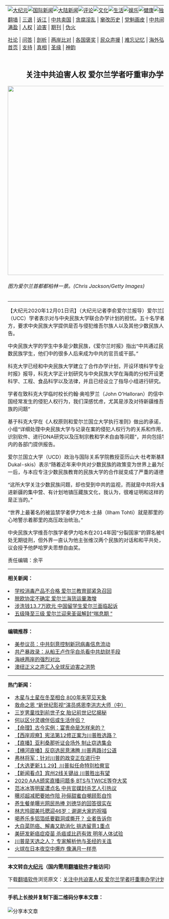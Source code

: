 <a name="1" id="1" target="_blank"></a><span id="1"></span>
<table align=center border="0"><tr><td colspan="2" VALIGN=TOP><a href="https://github.com/imoisa347/djy/blob/master/gb/nsc413.md#1"><img src="https://raw.githubusercontent.com/imoisa347/www/master/t/djy/1.jpg" title="大纪元"></a><a href="https://github.com/imoisa347/djy/blob/master/gb/n24hr.md#1"><img src="https://raw.githubusercontent.com/imoisa347/www/master/t/djy/3.jpg" title="国际新闻"></a><a href="https://github.com/imoisa347/djy/blob/master/gb/nsc413.md#1"><img src="https://raw.githubusercontent.com/imoisa347/www/master/t/djy/4.jpg" title="大陆新闻"></a><a href="https://github.com/imoisa347/djy/blob/master/gb/news392.md#1"><img src="https://raw.githubusercontent.com/imoisa347/www/master/t/djy/5.jpg" title="评论"></a><a href="https://github.com/imoisa347/djy/blob/master/gb/news2007.md#1"><img src="https://raw.githubusercontent.com/imoisa347/www/master/t/djy/6.jpg" title="文化"></a><a href="https://github.com/imoisa347/djy/blob/master/gb/news2008.md#1"><img src="https://raw.githubusercontent.com/imoisa347/www/master/t/djy/7.jpg" title="生活"></a><a href="https://github.com/imoisa347/djy/blob/master/gb/ncyule.md#1"><img src="https://raw.githubusercontent.com/imoisa347/www/master/t/djy/8.jpg" title="娱乐"></a><a href="https://github.com/imoisa347/djy/blob/master/gb/nsc1002.md#1"><img src="https://raw.githubusercontent.com/imoisa347/www/master/t/djy/9.jpg" title="健康"><a href="https://github.com/imoisa347/djy/blob/master/gb/nf6092.md#1"><img src="https://raw.githubusercontent.com/imoisa347/www/master/t/djy/10a.jpg" title="独家"></a><a href="https://github.com/imoisa347/djy/blob/master/gb/nf4514.md#1"><img src="https://raw.githubusercontent.com/imoisa347/www/master/t/djy/12a.jpg" title="头条"></a></td></tr>
<tr><td colspan="2" VALIGN=TOP><a target="_blank" href="https://github.com/imoisa347/www/blob/master/README.md?zsrh#1">翻墙</a> | <a target="_blank" href="https://github.com/imoisa347/djy/blob/master/gb/nf5657.md#1">三退</a> | <a target="_blank" href="https://github.com/imoisa347/djy/blob/master/gb/nf6124.md#1">诉江</a> | <a target="_blank" href="https://github.com/imoisa347/djy/blob/master/gb/nf1176117.md#1">中共卖国</a> | <a target="_blank" href="https://github.com/imoisa347/djy/blob/master/gb/nf5773.md#1">贪腐淫乱</a> | <a target="_blank" href="https://github.com/imoisa347/djy/blob/master/gb/nf1176115.md#1">窜改历史</a> | <a target="_blank" href="https://github.com/imoisa347/djy/blob/master/gb/nf1176107.md#1">党魁画皮</a> | <a target="_blank" href="https://github.com/imoisa347/djy/blob/master/gb/nf1320400.md#1">中共间谍</a> | <a target="_blank" href="https://github.com/imoisa347/djy/blob/master/gb/nf1176114.md#1">破坏传统</a> | <a target="_blank" href="https://github.com/imoisa347/ntdtv/blob/master/gb/prog447_1.md#1">恶贯满盈</a> | <a target="_blank" href="https://github.com/imoisa347/djy/blob/master/gb/ncid278.md#1">人权</a> | <a target="_blank" href="https://github.com/imoisa347/djy/blob/master/gb/nf1176111.md#1">迫害</a> | <a target="_blank" href="https://gitlab.com/szzdlab/mh-qikan/blob/master/README.md#1">期刊</a> | <a target="_blank" href="https://github.com/imoisa347/djy/blob/master/gb/nf5562.md#1">伪火</a></p><p><a target="_blank" href="https://github.com/imoisa347/djy/blob/master/gb/9p.md#1">社论</a> | <a target="_blank" href="https://github.com/imoisa347/djy/blob/master/gb/nf4378.md#1">问答</a> | <a target="_blank" href="https://github.com/imoisa347/djy/blob/master/gb/nf5792.md#1">剖析</a> | <a target="_blank" href="https://github.com/imoisa347/djy/blob/master/gb/nf5735.md#1">两岸比对</a> | <a target="_blank" href="https://github.com/imoisa347/djy/blob/master/gb/nf6119.md#1">各国褒奖</a> | <a target="_blank" href="https://github.com/imoisa347/djy/blob/master/gb/nf6120.md#1">民众声援</a> | <a target="_blank" href="https://github.com/imoisa347/djy/blob/master/gb/nf1188594.md#1">难忘记忆</a> | <a target="_blank" href="https://github.com/imoisa347/djy/blob/master/gb/nf3180.md#1">海外弘传</a> | <a target="_blank" href="https://github.com/imoisa347/djy/blob/master/gb/nf5410.md#1">万人上访</a> | <a target="_blank" href="https://github.com/imoisa347/www/blob/master/README.md?zsrh#1">平台首页</a> | <a target="_blank" href="https://github.com/imoisa347/djy/blob/master/gb/nf4386.md#1">支持</a> | <a target="_blank" href="https://github.com/imoisa347/djy/blob/master/gb/nf4389.md#1">真相</a> | <a target="_blank" href="https://github.com/imoisa347/djy/blob/master/gb/nf5790.md#1">圣缘</a> | <a target="_blank" href="https://github.com/imoisa347/djy/blob/master/gb/nf4786.md#1">神韵</a></td></tr>
<tr><td VALIGN=TOP width="626"><h2 align=center>关注中共迫害人权 爱尔兰学者吁重审办学计划</h2>
<img width="600" src="https://i.epochtimes.com/assets/uploads/2019/02/GettyImages-91933381.jpg" />
<h6>图为爱尔兰首都都柏林一景。(Chris Jackson/Getty Images)
</h6>
<hr>
	<p>【大纪元2020年12月01日讯】（大纪元记者李俞爱尔兰报导）爱尔兰国立科克大学（UCC）学者表示对与中央民族大学联合办学计划的担忧。五十名学者联名致信校方，要求中央民族大学提供是否与侵犯维吾尔族人以及其他少数民族人权有关联的报告。</p>
<p>中央民族大学的学生中多是少数民族，《爱尔兰时报》指出“<ahref="https://github.com/imoisa347/djy/blob/master/gb/tag/%E4%B8%AD%E5%85%B1.md#1">中共</a>通过民族大学教育少数民族学生，他们中的很多人后来成为中共的官员或干部。”</p>
<p>科克大学已经和中央民族大学建立了合作办学计划，开设环境科学专业。据《爱尔兰时报》报导，科克大学正计划研究与中央民族大学在海南的分校开设更多专业，包括科学、工程、食品科学以及法律，并且已经设立了指导小组进行研究。</p>
<p>学者在致科克大学临时校长约翰·奥哈罗兰（John O&#8217;Halloran）的信中表示，“对于中国经常发生的侵犯人权行为，我们深感忧虑，尤其是涉及对待<ahref="https://github.com/imoisa347/djy/blob/master/gb/tag/%E6%96%B0%E7%96%86%E7%BB%B4%E5%90%BE%E5%B0%94%E6%97%8F.md#1">新疆维吾尔族</a>等少数民族的问题”</p>
<p>基于科克大学在《人权原则和爱尔兰国立大学执行准则》做出的承诺，学者呼吁指导小组“详细处理中央民族大学与记录在案的侵犯人权行为的关系和作用，包括发行人脸识别软件、进行DNA研究以及压制宗教和学术自由等问题”，并向包括学术委员会在内的各部门提供报告。</p>
<p>爱尔兰国立大学（UCD）政治与国际关系学院教授亚历山大·杜考斯基斯（Alexander Dukal-skis）表示“随着近年来<ahref="https://github.com/imoisa347/djy/blob/master/gb/tag/%E4%B8%AD%E5%85%B1.md#1">中共</a>对少数民族的政策变为世界上最为压迫的政策之一后，与本应专注少数民族教育的民族大学的合作就变成了严重的道德问题。”</p>
<p>“这所大学关注少数民族问题，却也受到中共的监视，而就是中共将大量的少数民族扔进新疆的集中营、有计划地镇压藏族文化，我认为，很难证明和这样的大学进行合作是正当的。”</p>
<p>“世界上最著名的被监禁学者伊力哈木·土赫（Ilham Tohti）就是那里的教授，触目惊心地警示着那里的高压政治统治。”</p>
<p>中央民族大学维吾尔族学者伊力哈木在2014年因“分裂国家”的罪名被中国司法机关判处无期徒刑，但外界一直认为他主张维汉两个民族的对话和和平共处，2019年欧洲议会授予他萨哈罗夫思想自由奖。</p>
<p>责任编辑：余平</p>
	
<hr>


<strong>相关新闻：</strong>
<li><a href="https://github.com/imoisa347/djy/blob/master/gb/20/11/3/n12522628.md#1">学校消毒产品不合格 爱尔兰教育部紧急召回</a></li>
<li><a href="https://github.com/imoisa347/djy/blob/master/gb/20/11/17/n12556043.md#1">脱欧协定不确定 爱尔兰海货运量激增</a></li>
<li><a href="https://github.com/imoisa347/djy/blob/master/gb/20/11/17/n12556070.md#1">涉洗钱13.7万欧元 中国留学生爱尔兰面临起诉</a></li>
<li><a href="https://github.com/imoisa347/djy/blob/master/gb/20/12/1/n12588255.md#1">五级降至三级 爱尔兰迎来圣诞解封“喘息期 ”</a></li>
<hr>


<strong>编辑推荐：</strong>
<li><a href="https://github.com/onzhi266/djy/blob/master/gb/20/2/22/n11887949.md#1">美参议员：中共刻意控制新冠病毒信息流动</a></li>
<li><a href="https://github.com/tsiac2612/djy/blob/master/gb/18/6/1/n10446785.md#1" target="_blank">共产暴政录：从船王卢作孚自杀看中共劫财手段</a></li><li><a href="https://github.com/imoisa347/djy/blob/master/gb/8/12/18/n2367165.md?dfh#1" target="_blank">海峡两岸的强烈对比</a></li><li><a href="https://github.com/tsiac2612/djy/blob/master/gb/19/7/23/n11403596.md#1" target="_blank">澳纽正义之声汇入全球反迫害之洪势</a></li>
<hr>

<strong>热门新闻：</strong>
<li><a href="https://github.com/imoisa347/djy/blob/master/gb/20/11/26/n12576644.md#1">木星与土星在冬至相合 800年来罕见天象</a></li>
<li><a href="https://github.com/imoisa347/djy/blob/master/gb/20/11/25/n12575381.md#1">救命之恩 “新世纪影视”演员感恩李洪志大师（中）</a></li>
<li><a href="https://github.com/imoisa347/djy/blob/master/gb/20/11/2/n12519137.md#1">三岁男童找到前世子女  胎记前世记忆揭秘</a></li>
<li><a href="https://github.com/imoisa347/djy/blob/master/gb/20/7/13/n12253402.md#1">何以区分灵魂伴侣或生活伴侣？</a></li>
<li><a href="https://github.com/imoisa347/djy/blob/master/gb/20/10/27/n12504603.md#1">【命理】古今实例：富贵命是怎样来的？</a></li>
<li><a href="https://github.com/imoisa347/djy/blob/master/gb/20/12/1/n12587055.md#1">【西岸观察】宪法第12修正案为川普胜选路？</a></li>
<li><a href="https://github.com/imoisa347/djy/blob/master/gb/20/11/30/n12585864.md#1">【直播】亚利桑那听证会场外 制止窃选集会</a></li>
<li><a href="https://github.com/imoisa347/djy/blob/master/gb/20/11/30/n12586478.md#1">【横河直播】反窃选民意沸腾 川普两路讨公道</a></li>
<li><a href="https://github.com/imoisa347/djy/blob/master/gb/20/11/29/n12583562.md#1">弗林将军：针对川普的政变正在进行中</a></li>
<li><a href="https://github.com/imoisa347/djy/blob/master/gb/20/11/29/n12582938.md#1">【大选更新11.29】川普拟任命特别检察官</a></li>
<li><a href="https://github.com/imoisa347/djy/blob/master/gb/20/11/28/n12582264.md#1">【新闻看点】宾州2线关键战 川普胜出有望</a></li>
<li><a href="https://github.com/imoisa347/djy/blob/master/gb/20/11/28/n12581592.md#1">2020 AAA颁奖直播问题多 BTS与TWICE等夺大奖</a></li>
<li><a href="https://github.com/imoisa347/djy/blob/master/gb/20/11/29/n12583941.md#1">范冰冰等明星遭点名 中共官媒封杀艺人引热议</a></li>
<li><a href="https://github.com/imoisa347/djy/blob/master/gb/20/11/29/n12583592.md#1">曝邓超减肥要她作陪 孙俪甜蜜自嘲顾影自怜</a></li>
<li><a href="https://github.com/imoisa347/djy/blob/master/gb/20/11/30/n12586369.md#1">养生餐单曝光网民热捧 刘德华的回答很实在</a></li>
<li><a href="https://github.com/imoisa347/djy/blob/master/gb/20/11/30/n12584882.md#1">林志玲甜美托腮迎46岁：谢谢大家的祝福</a></li>
<li><a href="https://github.com/imoisa347/djy/blob/master/gb/20/11/29/n12582680.md#1">喝养乐多铝箔纸要戳洞或撕开？ 业者告诉你</a></li>
<li><a href="https://github.com/imoisa347/djy/blob/master/gb/20/11/25/n12574800.md#1">大白菜防癌、解毒又助消化 挑选留意1重点</a></li>
<li><a href="https://github.com/imoisa347/djy/blob/master/gb/20/11/24/n12572282.md#1">美研发新癌症疫苗 杀癌或比药有效 明年人体试验</a></li>
<li><a href="https://github.com/imoisa347/djy/blob/master/gb/20/11/30/n12585066.md#1">川普是天选之人？ 专家解析他与圣经的关连</a></li>
<li><a href="https://github.com/imoisa347/djy/blob/master/gb/20/11/30/n12584820.md#1">火球在日本夜空中爆炸 像满月一样亮</a></li>
<hr>

<strong>本文转自<a href="https://www.epochtimes.com">大纪元</a>（国内需用<a href="https://github.com/imoisa347/www/blob/master/README.md#8">翻墙软件</a>才能访问）</strong><p>下载<a href="https://github.com/imoisa347/www/blob/master/README.md#8">翻墙软件</a>浏览原文：<a href="https://www.epochtimes.com/gb/20/12/1/n12588311.htm">关注中共迫害人权 爱尔兰学者吁重审办学计划</a></p><hr>

<strong>手机上长按并复制下面二维码分享本文章：</strong><br><br><img src="https://chart.apis.google.com/chart?cht=qr&chs=240x240&choe=UTF-8&chld=M|2&chl=https://github.com/imoisa347/djy/blob/master/gb/20/12/1/n12588311.md%231" title="分享本文章"></td><td VALIGN=TOP><a href="https://github.com/imoisa347/djy/blob/master/gb/16/1/21/n4622075.md?dfh#1" target="_blank"><img src="https://raw.githubusercontent.com/imoisa347/djy/master/gb/300/wei-f1.jpg" title="中共的伪火骗局"  alt="中共的伪火骗局"></a><br><a href="https://github.com/imoisa347/www/blob/master/README.md?dfh#9" target="_blank"><img src="https://raw.githubusercontent.com/imoisa347/djy/master/gb/300/yong-h.jpg" title="永恒的见证"  alt="永恒的见证"></a><br><a href="https://github.com/imoisa347/djy/blob/master/gb/13/9/29/n3974789.md?dfh#1" target="_blank"><img src="https://raw.githubusercontent.com/imoisa347/djy/master/gb/300/shang-lnz.jpg" title="善良女子被中共投男牢"  alt="善良女子被中共投男牢"></a><br><a href="https://github.com/imoisa347/djy/blob/master/gb/16/3/16/n4663449.md?dfh#1" target="_blank"><img src="https://raw.githubusercontent.com/imoisa347/djy/master/gb/300/huo-z3.jpg" title="警卫目击活摘器官"  alt="警卫目击活摘器官"></a><br><a href="https://github.com/imoisa347/djy/blob/master/gb/16/8/7/n8177641.md?dfh#1" target="_blank"><img src="https://raw.githubusercontent.com/imoisa347/djy/master/gb/300/huo-z4.jpg" title="证人描述活摘恐怖"  alt="证人描述活摘恐怖"></a><br><a href="https://github.com/imoisa347/djy/blob/master/gb/10/4/19/n2881569.md?dfh#1" target="_blank"><img src="https://raw.githubusercontent.com/imoisa347/djy/master/gb/300/huo-z1.jpg" title="揭开活摘器官黑幕"  alt="揭开活摘器官黑幕"></a><br><a href="https://github.com/imoisa347/djy/blob/master/gb/10/11/7/n3077476.md?dfh#1" target="_blank"><img src="https://raw.githubusercontent.com/imoisa347/djy/master/gb/300/ma-ks.jpg" title="马克思的成魔之路"  alt="马克思的成魔之路"></a><br><a href="https://github.com/imoisa347/djy/blob/master/gb/14/6/9/n4173977.md?dfh#1" target="_blank"><img src="https://raw.githubusercontent.com/imoisa347/djy/master/gb/300/chang-zs.jpg" title="藏字石 蕴天机"  alt="藏字石 蕴天机"></a><br><a href="https://github.com/imoisa347/djy/blob/master/gb/18/5/10/n10381511.md?dfh#1" target="_blank"><img src="https://raw.githubusercontent.com/imoisa347/djy/master/gb/300/st1.jpg" title="关注3亿人三退"  alt="关注3亿人三退"></a><br><a href="https://github.com/imoisa347/djy/blob/master/gb/18/3/21/n10237682.md?dfh#1" target="_blank"><img src="https://raw.githubusercontent.com/imoisa347/djy/master/gb/300/jie-t.jpg" title="解体中共复兴中华"  alt="解体中共复兴中华"></a><br><a href="https://github.com/imoisa347/djy/blob/master/gb/9/2/9/n2422991.md?dfh#1" target="_blank"><img src="https://raw.githubusercontent.com/imoisa347/djy/master/gb/300/gao-zs.jpg" title="中共迫害良心律师"  alt="中共迫害良心律师"></a><br><a href="https://github.com/imoisa347/djy/blob/master/gb/18/12/9/n10900044.md?dfh#1" target="_blank"><img src="https://raw.githubusercontent.com/imoisa347/djy/master/gb/300/sj1.jpg" title="303万人举报江泽民"  alt="303万人举报江泽民"></a><br><a href="https://github.com/imoisa347/djy/blob/master/gb/18/8/28/n10672014.md?dfh#1" target="_blank"><img src="https://raw.githubusercontent.com/imoisa347/djy/master/gb/300/sj2.jpg" title="这些官员为何起诉江泽民"  alt="这些官员为何起诉江泽民"></a><br><a href="https://github.com/imoisa347/djy/blob/master/gb/8/12/18/n2367165.md?dfh#1" target="_blank"><img src="https://raw.githubusercontent.com/imoisa347/djy/master/gb/300/liangan.jpg" title="海峡两岸的强烈对比"  alt="海峡两岸的强烈对比"></a><br><a href="https://github.com/imoisa347/djy/blob/master/gb/15/12/10/n4593139.md?dfh#1" target="_blank"><img src="https://raw.githubusercontent.com/imoisa347/djy/master/gb/300/jia-ndzl.jpg" title="加拿大总理的贺信"  alt="加拿大总理的贺信"></a><br><a href="https://github.com/imoisa347/djy/blob/master/gb/11/6/17/n3289382.md?dfh#1" target="_blank"><img src="https://raw.githubusercontent.com/imoisa347/djy/master/gb/300/xiao-wd.jpg" title="探寻真相兼听则明"  alt="探寻真相兼听则明"></a><br><a href="https://github.com/imoisa347/djy/blob/master/gb/18/10/27/n10812623.md?dfh#1" target="_blank"><img src="https://raw.githubusercontent.com/imoisa347/djy/master/gb/300/yindu.jpg" title="印度媒体报道东方"  alt="印度媒体报道东方"></a><br><a href="https://github.com/imoisa347/djy/blob/master/gb/18/6/9/n10469652.md?dfh#1" target="_blank"><img src="https://raw.githubusercontent.com/imoisa347/djy/master/gb/300/xie-j.jpg" title="不一样的海外校园"  alt="不一样的海外校园"></a><br><a href="https://github.com/imoisa347/djy/blob/master/gb/7/4/5/n1669415.md?dfh#1" target="_blank"><img src="https://raw.githubusercontent.com/imoisa347/djy/master/gb/300/li-up.jpg" title="从大师到徒弟的传奇"  alt="从大师到徒弟的传奇"></a><br><a href="https://github.com/imoisa347/djy/blob/master/gb/17/5/26/n9191512.md?dfh#1" target="_blank"><img src="https://raw.githubusercontent.com/imoisa347/djy/master/gb/300/zfl2.jpg" title="亿万人与东方一本奇书"  alt="亿万人与东方一本奇书"></a><br><a href="https://github.com/imoisa347/djy/blob/master/gb/13/11/27/n4020290.md?dfh#1" target="_blank"><img src="https://raw.githubusercontent.com/imoisa347/djy/master/gb/300/zhen-h.jpg" title="大陆见不到的震撼场面"  alt="大陆见不到的震撼场面"></a><br><a href="https://github.com/imoisa347/djy/blob/master/gb/15/7/17/n4482910.md?dfh#1" target="_blank"><img src="https://raw.githubusercontent.com/imoisa347/djy/master/gb/300/dalu-sk.jpg" title="人心向善 大陆当初盛况"  alt="人心向善 大陆当初盛况"></a><br><a href="https://github.com/imoisa347/djy/blob/master/gb/19/1/5/n10955468.md?dfh#1" target="_blank"><img src="https://raw.githubusercontent.com/imoisa347/djy/master/gb/300/zfl1.jpg" title="追寻真理 这书讲什么"  alt="追寻真理 这书讲什么"></a><br><a href="https://github.com/imoisa347/www/blob/master/README.md?dfh#1" target="_blank"><img src="https://raw.githubusercontent.com/imoisa347/djy/master/gb/300/fq1.jpg" title="下载免费翻墙软件"  alt="下载免费翻墙软件"></a><br></td></tr></table>
